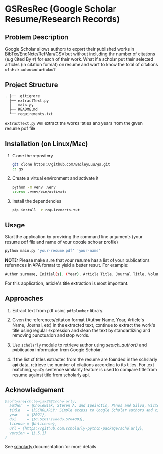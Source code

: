 # GSResRec (Google Scholar Resume/Research Records)

## Problem Description

Google Scholar allows authors to export their published works in BibTex/EndNote/RefMan/CSV but without including the number of citations (e.g Cited By #) for each of their work. What if a scholar put their selected articles (in citation format) on resume and want to know the total of citations of their selected articles?

## Project Structure
``` sh
. ├── .gitignore
  ├── extractText.py  
  ├── main.py 
  ├── README.md 
  └── requirements.txt
```

`extractText.py` will extract the works' titles and years from the given resume pdf file

## Installation (on Linux/Mac)
1. Clone the repository
    ```sh
    git clone https://github.com/BaileyLuu/gs.git
    cd gs
    ```

2. Create a virtual environment and activate it
    ```sh
    python -m venv .venv
    source .venv/bin/activate
    ```

3. Install the dependencies
    ```sh
    pip install -r requirements.txt
    ```

## Usage
Start the application by providing the command line arguments (your resume pdf file and name of your google scholar profile)

```sh
python main.py 'your-resume.pdf' 'your-name'
```

**NOTE:** Please make sure that your resume has a list of your publications references in APA format to yield a better result. For example:
```sh
Author surname, Initial(s). (Year). Article Title. Journal Title. Volume(Issue): Page Number.
```
For this application, article's title extraction is most important. 

## Approaches
1. Extract text from pdf using `pdfplumber` library.

2. Given the references/citation format (Author Name, Year, Article's Name, Journal, etc) in the extracted text, continue to extract the work's title using regular expression and clean the text by standardizing and removing punctuation and stop words.

3. Use `scholarly` module to retrieve author using *_search_author()_* and publication information from Google Scholar.

4. If the list of titles extracted from the resume are founded in the scholarly api data, retrieve the number of citations according to its titles. For text matching, `spaCy` sentence similarity feature is used to compare title from resume against title from scholarly api.

## Acknowledgement

```bibtex
@software{cholewiak2021scholarly,
  author  = {Cholewiak, Steven A. and Ipeirotis, Panos and Silva, Victor and Kannawadi, Arun},
  title   = {{SCHOLARLY: Simple access to Google Scholar authors and citation using Python}},
  year    = {2021},
  doi     = {10.5281/zenodo.5764801},
  license = {Unlicense},
  url = {https://github.com/scholarly-python-package/scholarly},
  version = {1.5.1}
}
```

See [scholarly](https://scholarly.readthedocs.io/en/stable/index.html) documentation for more details

